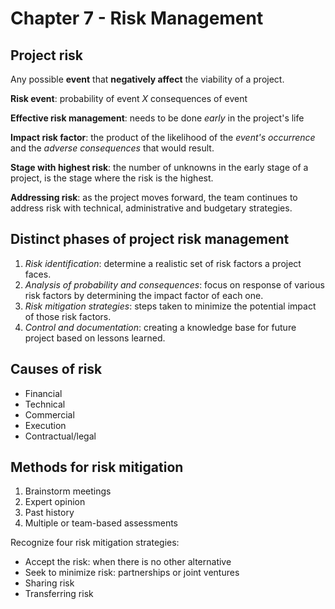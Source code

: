 # Chapter 7 - Risk Management

## Project risk

Any possible **event** that **negatively affect** the viability of a project.

**Risk event**: probability of event $X$ consequences of event

**Effective risk management**: needs to be done *early* in the project's life

**Impact risk factor**: the product of the likelihood of the *event's occurrence* and the *adverse consequences* that would result.

**Stage with highest risk**: the number of unknowns in the early stage of a project, is the stage where the risk is the highest.

**Addressing risk**: as the project moves forward, the team continues to address risk with technical, administrative and budgetary strategies.

## Distinct phases of project risk management

1. *Risk identification*: determine a realistic set of risk factors a project faces.
2. *Analysis of probability and consequences*: focus on response of various risk factors by determining the impact factor of each one.
3. *Risk mitigation strategies*: steps taken to minimize the potential impact of those risk factors.
4. *Control and documentation*: creating a knowledge base for future project based on lessons learned.

## Causes of risk
 - Financial
 - Technical
 - Commercial
 - Execution
 - Contractual/legal

## Methods for risk mitigation

1. Brainstorm meetings
2. Expert opinion
3. Past history
4. Multiple or team-based assessments

Recognize four risk mitigation strategies:

- Accept the risk: when there is no other alternative
- Seek to minimize risk: partnerships or joint ventures
- Sharing risk
- Transferring risk

